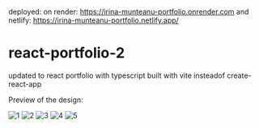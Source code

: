deployed: on render: https://irina-munteanu-portfolio.onrender.com
and netlify: https://irina-munteanu-portfolio.netlify.app/
  
# react-portfolio-2
updated to react portfolio with typescript built with vite insteadof create-react-app

Preview of the design:

![1](https://user-images.githubusercontent.com/69626975/191244270-e9db9ed6-e046-498c-86f3-b260996c1700.PNG)
![2](https://user-images.githubusercontent.com/69626975/191244286-615fa81a-14e9-4c86-9093-94e803c20061.PNG)
![3](https://user-images.githubusercontent.com/69626975/191247283-3cbaffeb-6db2-4938-9b99-3dd8af0e0189.PNG)
![4](https://user-images.githubusercontent.com/69626975/191244317-9f5438e6-29f5-44b0-8583-0eff4a52eb02.PNG)
![5](https://user-images.githubusercontent.com/69626975/191244337-9a296892-9c99-46ab-94e0-a244eb813386.PNG)
